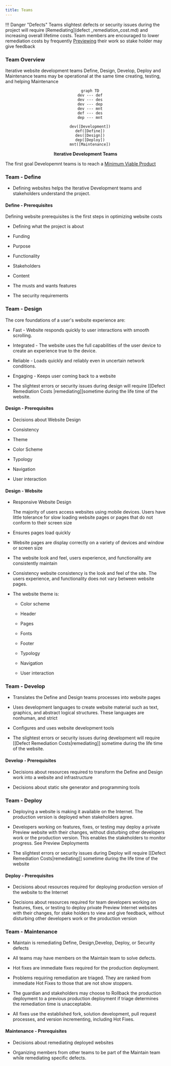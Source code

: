 ```yaml
---
title: Teams
---
```


!!! Danger "Defects"
	Teams slightest  defects or security issues during the project will require [Remediating](defect _remediation_cost.md) and increasing overall lifetime costs. Team members are encouraged to lower remediation costs by frequently [Previewing](preview.md) their work so stake holder may give feedback

### Team Overview

Iterative website development teams Define, Design, Develop, Deploy and Maintenance teams may be operational at the same time creating, testing, and helping Maintenance  

<div style="text-align: center;">

``` mermaid
	graph TD
    dev --- def
    dev --- des
    dev --- dep
    dev --- mnt
    def --- des
    dep --- mnt

    dev([Development])
    def([Define])
    des([Design])
    dep([Deploy])
    mnt([Maintenance])
```

<b>Iterative Development Teams</b>

</div>

The first goal Developemnt teams is to reach a [Minimum Viable Product](minimum_viable)
 

 
### Team - Define
 
 - Defining websites helps the Iterative Development teams and stakeholders understand the project.

#### Define - Prerequisites

Defining website prerequisites is the first steps in optimizing website costs

- Defining what the project is about

- Funding

- Purpose

- Functionality

- Stakeholders

- Content

- The musts and wants features

- The security requirements

### Team - Design

The core foundations of a user's website experience are:

- Fast - Website responds quickly to user interactions with smooth scrolling.

- Integrated - The website uses the full capabilities of the user device to create an experience true to the device.

- Reliable - Loads quickly and reliably even in uncertain network conditions.

- Engaging - Keeps user coming back to a website

- The slightest errors or security issues during design will require [[Defect Remediation Costs |remediating]]sometime during the life time of the website.

#### Design - Prerequisites

- Decisions about Website Design

- Consistency

- Theme

- Color Scheme

- Typology

- Navigation

- User interaction
	
#### Design - Website

- Responsive Website Design

	The majority of users access websites using mobile devices. Users have little tolerance for slow loading website pages or pages that do not conform to their screen size

- Ensures pages load quickly

- Website pages are display correctly on a variety of devices and window or screen size

- The website look and feel, users experience, and functionality are consistently maintain

- Consistency website consistency is the look and feel of the site. The users experience, and functionality does not vary between website pages.
	
- The website theme is:

	- Color scheme
	
	- Header
	
	- Pages
	
	- Fonts
	
	- Footer
	
	- Typology
	
	- Navigation
	
	- User interaction

### Team - Develop

- Translates the Define and Design teams processes into website pages 

- Uses development languages to create website material such as text, graphics, and abstract logical structures. These languages are nonhuman, and strict 

- Configures and uses website development tools

- The slightest errors or security issues during development will require [[Defect Remediation Costs​|remediating]] sometime during the life time of the website.

#### Develop - Prerequisites
- Decisions about resources required to transform the Define and Design work into a website and infrastructure

- Decisions about static site generator and programming tools
		
### Team - Deploy

- Deploying a website is making it available on the Internet. The production version is deployed when stakeholders agree.

- Developers working on features, fixes, or testing may deploy a private Preview website with their changes, without disturbing other developers work or the production version. This enables the stakeholders to monitor progress. See Preview Deployments

- The slightest errors or security issues during Deploy will require [[Defect Remediation Costs​|remediating]] sometime during the life time of the website

#### Deploy - Prerequisites

- Decisions about resources required for deploying production version of the website to the Internet

- Decisions about resources required for team developers working on features, fixes, or testing to deploy private Preview Internet websites with their changes, for stake holders to view and give feedback, without disturbing other developers work or the production version

### Team - Maintenance

- Maintain is remediating Define, Design,Develop, Deploy, or Security defects

- All teams may have members on the Maintain team to solve defects.

- Hot fixes are immediate fixes required for the production deployment.

- Problems requiring remediation are triaged. They are ranked from immediate Hot Fixes to those that are not show stoppers.
- The guardian and stakeholders may choose to Rollback the production deployment to a previous production deployment if triage determines the remediation time is unacceptable.

- All fixes use the established fork, solution development, pull request processes, and version incrementing, including Hot Fixes.
  
#### Maintenance - Prerequisites

- Decisions about remediating deployed websites

- Organizing members from other teams to be part of the Maintain team while remediating specific defects.
  

